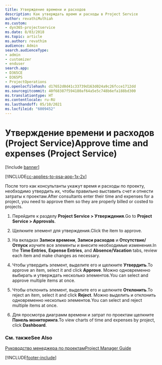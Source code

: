 ```yaml
---
title: Утверждение времени и расходов
description: Как утверждать время и расходы в Project Service
author: revathiMuthiah
ms.custom:
- dyn365-projectservice
ms.date: 8/03/2018
ms.topic: article
ms.author: revathim
audience: Admin
search.audienceType:
- admin
- customizer
- enduser
search.app:
- D365CE
- D365PS
- ProjectOperations
ms.openlocfilehash: d17652d0d41c33739d163d024a9c26fcce1712dd
ms.sourcegitcommit: 40f68387f594180af64a5e5c748b6efa188bd300
ms.translationtype: HT
ms.contentlocale: ru-RU
ms.lasthandoff: 05/10/2021
ms.locfileid: "6009452"
---
```

# <a name="approve-time-and-expenses-project-service"></a><span data-ttu-id="a97ff-103">Утверждение времени и расходов (Project Service)</span><span class="sxs-lookup"><span data-stu-id="a97ff-103">Approve time and expenses (Project Service)</span></span>

[!include [banner](../includes/psa-now-project-operations.md)]

[!INCLUDE[cc-applies-to-psa-app-1x-2x](../includes/cc-applies-to-psa-app-1x-2x.md)]

<span data-ttu-id="a97ff-104">После того как консультанты укажут время и расходы по проекту, необходимо утвердить их, чтобы правильно выставить счет и отнести затраты к проектам.</span><span class="sxs-lookup"><span data-stu-id="a97ff-104">After consultants enter their time and expenses for a project, you need to approve them so they are properly billed or costed to projects.</span></span>  
  
1.  <span data-ttu-id="a97ff-105">Перейдите к разделу **Project Service > Утверждения**.</span><span class="sxs-lookup"><span data-stu-id="a97ff-105">Go to **Project Service > Approvals**.</span></span>  
  
2.  <span data-ttu-id="a97ff-106">Щелкните элемент для утверждения.</span><span class="sxs-lookup"><span data-stu-id="a97ff-106">Click the item to approve.</span></span>  
  
3.  <span data-ttu-id="a97ff-107">На вкладках **Записи времени**, **Записи расходов** и **Отсутствие/Отпуск** изучите все элементы и внесите необходимые изменения.</span><span class="sxs-lookup"><span data-stu-id="a97ff-107">In the **Time Entries**, **Expense Entries**, and **Absence/Vacation** tabs, review each item and make changes as necessary.</span></span>  
  
4.  <span data-ttu-id="a97ff-108">Чтобы утвердить элемент, выделите его и щелкните **Утвердить**.</span><span class="sxs-lookup"><span data-stu-id="a97ff-108">To approve an item, select it and click **Approve**.</span></span> <span data-ttu-id="a97ff-109">Можно одновременно выбирать и утверждать несколько элементов.</span><span class="sxs-lookup"><span data-stu-id="a97ff-109">You can select and approve multiple items at once.</span></span>  
  
5.  <span data-ttu-id="a97ff-110">Чтобы отклонить элемент, выделите его и щелкните **Отклонить**.</span><span class="sxs-lookup"><span data-stu-id="a97ff-110">To reject an item, select it and click **Reject**.</span></span> <span data-ttu-id="a97ff-111">Можно выделить и отклонить одновременно несколько элементов.</span><span class="sxs-lookup"><span data-stu-id="a97ff-111">You can select and reject multiple items at once.</span></span>  
  
6.  <span data-ttu-id="a97ff-112">Для просмотра диаграмм времени и затрат по проектам щелкните **Панель мониторинга**.</span><span class="sxs-lookup"><span data-stu-id="a97ff-112">To view charts of time and expenses by project, click **Dashboard**.</span></span>  
  
### <a name="see-also"></a><span data-ttu-id="a97ff-113">См. также</span><span class="sxs-lookup"><span data-stu-id="a97ff-113">See Also</span></span>  
 [<span data-ttu-id="a97ff-114">Руководство менеджера по проектам</span><span class="sxs-lookup"><span data-stu-id="a97ff-114">Project Manager Guide</span></span>](../psa/project-manager-guide.md)


[!INCLUDE[footer-include](../includes/footer-banner.md)]